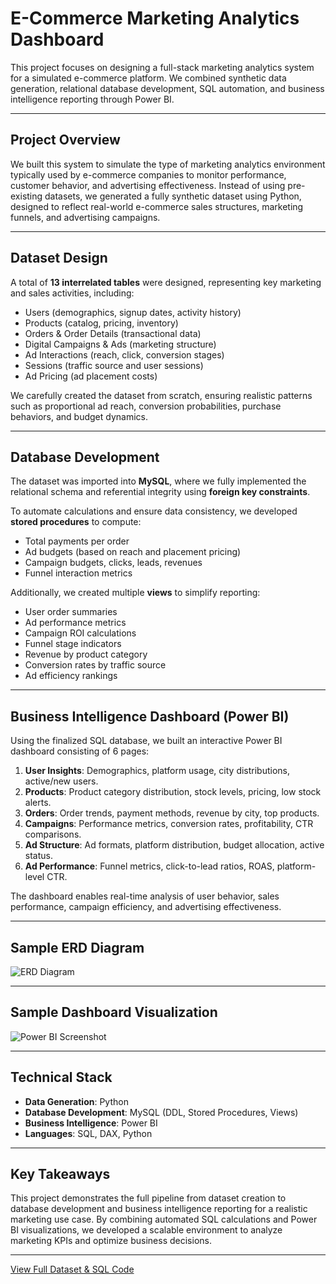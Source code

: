 # E-Commerce Marketing Analytics Dashboard

This project focuses on designing a full-stack marketing analytics system for a simulated e-commerce platform. We combined synthetic data generation, relational database development, SQL automation, and business intelligence reporting through Power BI.

---

## Project Overview

We built this system to simulate the type of marketing analytics environment typically used by e-commerce companies to monitor performance, customer behavior, and advertising effectiveness. Instead of using pre-existing datasets, we generated a fully synthetic dataset using Python, designed to reflect real-world e-commerce sales structures, marketing funnels, and advertising campaigns.

---

## Dataset Design

A total of **13 interrelated tables** were designed, representing key marketing and sales activities, including:

- Users (demographics, signup dates, activity history)
- Products (catalog, pricing, inventory)
- Orders & Order Details (transactional data)
- Digital Campaigns & Ads (marketing structure)
- Ad Interactions (reach, click, conversion stages)
- Sessions (traffic source and user sessions)
- Ad Pricing (ad placement costs)

We carefully created the dataset from scratch, ensuring realistic patterns such as proportional ad reach, conversion probabilities, purchase behaviors, and budget dynamics.

---

## Database Development

The dataset was imported into **MySQL**, where we fully implemented the relational schema and referential integrity using **foreign key constraints**.

To automate calculations and ensure data consistency, we developed **stored procedures** to compute:

- Total payments per order
- Ad budgets (based on reach and placement pricing)
- Campaign budgets, clicks, leads, revenues
- Funnel interaction metrics

Additionally, we created multiple **views** to simplify reporting:

- User order summaries
- Ad performance metrics
- Campaign ROI calculations
- Funnel stage indicators
- Revenue by product category
- Conversion rates by traffic source
- Ad efficiency rankings

---

## Business Intelligence Dashboard (Power BI)

Using the finalized SQL database, we built an interactive Power BI dashboard consisting of 6 pages:

1. **User Insights**: Demographics, platform usage, city distributions, active/new users.
2. **Products**: Product category distribution, stock levels, pricing, low stock alerts.
3. **Orders**: Order trends, payment methods, revenue by city, top products.
4. **Campaigns**: Performance metrics, conversion rates, profitability, CTR comparisons.
5. **Ad Structure**: Ad formats, platform distribution, budget allocation, active status.
6. **Ad Performance**: Funnel metrics, click-to-lead ratios, ROAS, platform-level CTR.

The dashboard enables real-time analysis of user behavior, sales performance, campaign efficiency, and advertising effectiveness.

---

## Sample ERD Diagram

![ERD Diagram](images/ERD.jpeg)

---

## Sample Dashboard Visualization

![Power BI Screenshot](images/orders.png)

---

## Technical Stack

- **Data Generation**: Python
- **Database Development**: MySQL (DDL, Stored Procedures, Views)
- **Business Intelligence**: Power BI
- **Languages**: SQL, DAX, Python

---

## Key Takeaways

This project demonstrates the full pipeline from dataset creation to database development and business intelligence reporting for a realistic marketing use case. By combining automated SQL calculations and Power BI visualizations, we developed a scalable environment to analyze marketing KPIs and optimize business decisions.

---

[View Full Dataset & SQL Code](link_to_sql_repo_or_folder)  
